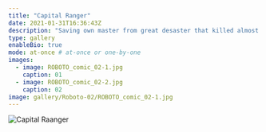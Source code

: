 ```yaml
---
title: "Capital Ranger"
date: 2021-01-31T16:36:43Z
description: "Saving own master from great desaster that killed almost 40% of humanity on earth"
type: gallery
enableBio: true
mode: at-once # at-once or one-by-one
images:
  - image: ROBOTO_comic_02-1.jpg
    caption: 01
  - image: ROBOTO_comic_02-2.jpg
    caption: 02
image: gallery/Roboto-02/ROBOTO_comic_02-1.jpg
---
```

![Capital Raanger](/gallery/Roboto-02/ROBOTO_comic_02-1.jpg)
